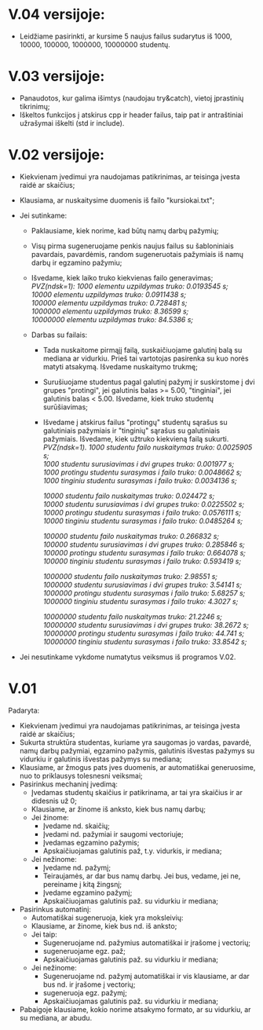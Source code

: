 
# V.04 versijoje:
* Leidžiame pasirinkti, ar kursime 5 naujus failus sudarytus iš 1000, 10000, 100000, 1000000, 10000000 studentų.

# V.03 versijoje:
* Panaudotos, kur galima išimtys (naudojau try&catch), vietoj įprastinių tikrinimų;
* Iškeltos funkcijos į atskirus cpp ir header failus, taip pat ir antraštiniai užrašymai iškelti (std ir include).

# V.02 versijoje:
* Kiekvienam įvedimui yra naudojamas patikrinimas, ar teisinga įvesta raidė ar skaičius;
* Klausiama, ar nuskaitysime duomenis iš failo "kursiokai.txt";

* Jei sutinkame:
  * Paklausiame, kiek norime, kad būtų namų darbų pažymių;
  * Visų pirma sugeneruojame penkis naujus failus su šabloniniais pavardais, pavardėmis, random sugeneruotais pažymiais iš namų darbų ir egzamino pažymiu;
  * Išvedame, kiek laiko truko kiekvienas failo generavimas;<br/>
  *PVZ(ndsk=1): 
1000 elementu uzpildymas truko: 0.0193545 s;<br/>
10000 elementu uzpildymas truko: 0.0911438 s;<br/>
100000 elementu uzpildymas truko: 0.728481 s;<br/>
1000000 elementu uzpildymas truko: 8.36599 s;<br/>
10000000 elementu uzpildymas truko: 84.5386 s;*<br/>
  
  * Darbas su failais:
    * Tada nuskaitome pirmąjį failą, suskaičiuojame galutinį balą su mediana ar vidurkiu. Prieš tai vartotojas pasirenka su kuo norės matyti atsakymą. Išvedame nuskaitymo trukmę;
    * Surušiuojame studentus pagal galutinį pažymį ir suskirstome į dvi grupes "protingi", jei galutinis balas >= 5.00, "tinginiai", jei galutinis balas < 5.00. Išvedame, kiek truko studentų surūšiavimas;
    * Išvedame į atskirus failus "protingų" studentų sąrašus su galutiniais pažymiais ir "tinginių" sąrašus su galutiniais pažymiais. Išvedame, kiek užtruko kiekvieną failą sukurti.<br/>
*PVZ(ndsk=1). 1000 studentu failo nuskaitymas truko: 0.0025905 s;<br/>
1000 studentu surusiavimas i dvi grupes truko: 0.001977 s;<br/>
1000 protingu studentu surasymas i failo truko: 0.0048662 s;<br/>
1000 tinginiu studentu surasymas i failo truko: 0.0034136 s;*<br/>

         *10000 studentu failo nuskaitymas truko: 0.024472 s;<br/>
         10000 studentu surusiavimas i dvi grupes truko: 0.0225502 s;<br/>
         10000 protingu studentu surasymas i failo truko: 0.0576111 s;<br/>
         10000 tinginiu studentu surasymas i failo truko: 0.0485264 s;*<br/>

        *100000 studentu failo nuskaitymas truko: 0.266832 s;<br/>
        100000 studentu surusiavimas i dvi grupes truko: 0.285846 s;<br/>
        100000 protingu studentu surasymas i failo truko: 0.664078 s;<br/>
        100000 tinginiu studentu surasymas i failo truko: 0.593419 s;*<br/>

        *1000000 studentu failo nuskaitymas truko: 2.98551 s;<br/>
        1000000 studentu surusiavimas i dvi grupes truko: 3.54141 s;<br/>
        1000000 protingu studentu surasymas i failo truko: 5.68257 s;<br/>
        1000000 tinginiu studentu surasymas i failo truko: 4.3027 s;*<br/>
        
        *10000000 studentu failo nuskaitymas truko: 21.2246 s;<br/>
10000000 studentu surusiavimas i dvi grupes truko: 38.2672 s;<br/>
10000000 protingu studentu surasymas i failo truko: 44.741 s;<br/>
10000000 tinginiu studentu surasymas i failo truko: 33.8542 s;*<br/>
* Jei nesutinkame vykdome numatytus veiksmus iš programos V.02. 
# V.01
Padaryta:
* Kiekvienam įvedimui yra naudojamas patikrinimas, ar teisinga įvesta raidė ar skaičius;
* Sukurta struktūra studentas, kuriame yra saugomas jo vardas, pavardė, namų darbų pažymiai, egzamino pažymis, galutinis išvestas pažymys su vidurkiu ir galutinis išvestas pažymys su mediana;
* Klausiame, ar žmogus pats įves duomenis, ar automatiškai generuosime, nuo to priklausys tolesnesni veiksmai;
* Pasirinkus mechaninį įvedimą:
  * Įvedamas studentų skaičius ir patikrinama, ar tai yra skaičius ir ar didesnis už 0;
  * Klausiame, ar žinome iš anksto, kiek bus namų darbų;
  * Jei žinome:
    * Įvedame nd. skaičių;
    * Įvedami nd. pažymiai ir saugomi vectoriuje;
    * Įvedamas egzamino pažymis;
    * Apskaičiuojamas galutinis paž, t.y. vidurkis, ir mediana;
  * Jei nežinome:
    * Įvedame nd. pažymį;
    * Teiraujamės, ar dar bus namų darbų. Jei bus, vedame, jei ne, pereiname į kitą žingsnį;
    * Įvedame egzamino pažymį;
    * Apskaičiuojamas galutinis paž. su vidurkiu ir mediana;
* Pasirinkus automatinį:
  * Automatiškai sugeneruoja, kiek yra moksleivių:
  * Klausiame, ar žinome, kiek bus nd. iš anksto;
  * Jei taip:
    * Sugeneruojame nd. pažymius automatiškai ir įrašome į vectorių;
    * sugeneruojame egz. paž;
    * Apskaičiuojamas galutinis paž. su vidurkiu ir mediana;
  * Jei nežinome:
    * Sugeneruojame nd. pažymį automatiškai ir vis klausiame, ar dar bus nd. ir įrašome į vectorių;
    * sugeneruoja egz. pažymį;
    * Apskaičiuojamas galutinis paž. su vidurkiu ir mediana;
 * Pabaigoje klausiame, kokio norime atsakymo formato, ar su vidurkiu, ar su mediana, ar abudu.
  






